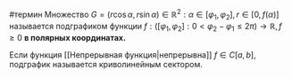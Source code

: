 #термин
Множество $G = {(r\cos{\alpha}, r\sin{\alpha}) \in \mathbb{R}^2: \alpha \in [\varphi_1,\varphi_2], r \in [0, f(\alpha)]}$ называется подграфиком функции $f:([\varphi_1,\varphi_2]: 0< \varphi_2 - \varphi_1 \le 2\pi) \to \mathbb{R}, f \ge 0$ **в полярных координатах.**

Если функция [[Непрерывная функция|непрерывна]] $f \in C[a,b]$, подграфик называется криволинейным сектором.